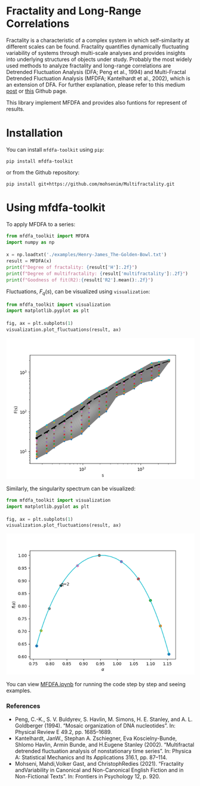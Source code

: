 # Fractality and Long-Range Correlations
Fractality is a characteristic of a complex system in which self-similarity at different scales can be found. Fractality quantifies dynamically fluctuating variability of systems through multi-scale analyses and provides insights into underlying structures of objects under study. Probably the most widely used methods to analyze fractality and long-range correlations are Detrended Fluctuation Analysis (DFA; Peng et al., 1994) and Multi-Fractal Detrended Fluctuation Analysis (MFDFA; Kantelhardt et al., 2002), which is an extension of DFA. For further explanation, please refer to this medium [post](https://medium.com/@mohsenim/fractality-and-long-range-correlations-case-studies-and-insights-from-the-textual-domain-81810720c4d1) or [this](./MFDFA.md) Github page. 

This library implement MFDFA and provides also funtions for represent of results.

# Installation

You can install `mfdfa-toolkit` using `pip`:

```
pip install mfdfa-toolkit
```
or from the Github repository:
```
pip install git+https://github.com/mohsenim/Multifractality.git
```

# Using mfdfa-toolkit
To apply MFDFA to a series:

```python
from mfdfa_toolkit import MFDFA
import numpy as np

x = np.loadtxt('./examples/Henry-James_The-Golden-Bowl.txt')
result = MFDFA(x)
print(f"Degree of fractality: {result['H']:.2f}")
print(f"Degree of multifractality: {result['multifractality']:.2f}")
print(f"Goodness of fit(R2):{result['R2'].mean():.2f}")
```
Fluctuations, $F_q(s)$, can be visualized using `visualization`: 
```python
from mfdfa_toolkit import visualization
import matplotlib.pyplot as plt

fig, ax = plt.subplots(1)
visualization.plot_fluctuations(result, ax)
```
![visualization_fluctuations](./fig/fluctuations.png)


Similarly, the singularity spectrum can be visualized: 
```python
from mfdfa_toolkit import visualization
import matplotlib.pyplot as plt

fig, ax = plt.subplots(1)
visualization.plot_fluctuations(result, ax)
```
![visualization_singularity](./fig/singularity.png)


You can view [MFDFA.ipynb](https://github.com/mohsenim/Multifractality/blob/main/MFDFA.ipynb) for running the code step by step and seeing examples.

### References
*  Peng, C.-K., S. V. Buldyrev, S. Havlin, M. Simons, H. E. Stanley, and A. L. Goldberger (1994). “Mosaic organization of DNA nucleotides”. In: Physical Review E 49.2, pp. 1685–1689.
*  Kantelhardt, JanW., Stephan A. Zschiegner, Eva Koscielny-Bunde, Shlomo Havlin, Armin Bunde, and H.Eugene Stanley (2002). “Multifractal detrended fluctuation analysis of nonstationary time series”. In: Physica A: Statistical Mechanics and Its Applications 316.1, pp. 87–114.
* Mohseni, Mahdi,Volker Gast, and ChristophRedies (2021). “Fractality andVariability in Canonical and Non-Canonical English Fiction and in Non-Fictional Texts”. In: Frontiers in Psychology 12, p. 920.
